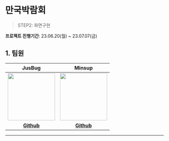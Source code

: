 # 만국박람회

> STEP2: 화면구현

**프로젝트 진행기간**: 23.06.20(월) ~ 23.07.07(금)

## 1. 팀원

| JusBug | Minsup |
| :---: | :---: |
| <Img src="https://github.com/JusBug/ios-juice-maker/assets/109963294/53a73571-41d9-4914-a917-d8ea099be948" width="150"/> | <img src="https://avatars.githubusercontent.com/u/79740398?v=4" width="150"/>
| **[Github](https://github.com/JusBug)** | **[Github](https://github.com/iOS-Yetti)** |

- - -
